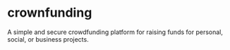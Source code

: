 # crownfunding
A simple and secure crowdfunding platform for raising funds for personal, social, or business projects.
